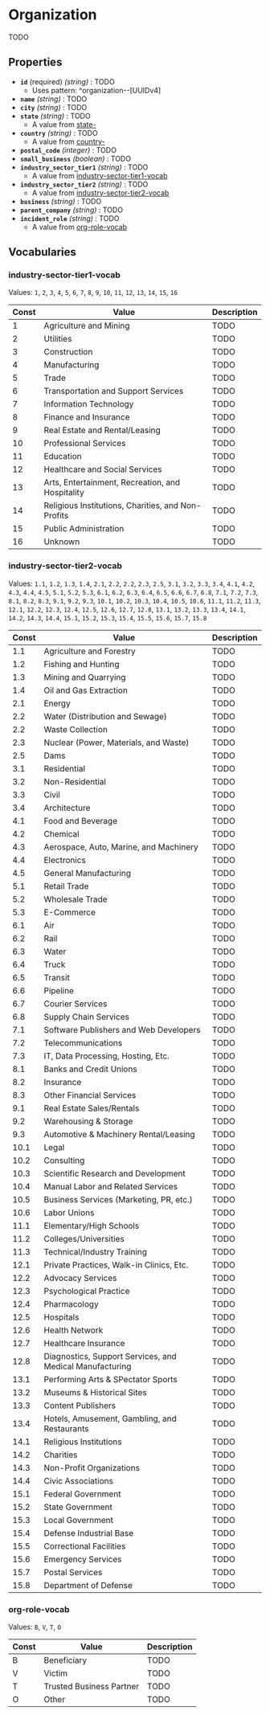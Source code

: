 # Organization
TODO

## Properties
- **`id`** (required) *(string)* : TODO
	- Uses pattern: ^organization--[UUIDv4]
- **`name`** *(string)* : TODO
- **`city`** *(string)* : TODO
- **`state`** *(string)* : TODO
	- A value from [state-](../common/state-.md)
- **`country`** *(string)* : TODO
	- A value from [country-](../common/country-.md)
- **`postal_code`** *(integer)* : TODO
- **`small_business`** *(boolean)* : TODO
- **`industry_sector_tier1`** *(string)* : TODO
	- A value from [industry-sector-tier1-vocab](#industry-sector-tier1-vocab)
- **`industry_sector_tier2`** *(string)* : TODO
	- A value from [industry-sector-tier2-vocab](#industry-sector-tier2-vocab)
- **`business`** *(string)* : TODO
- **`parent_company`** *(string)* : TODO
- **`incident_role`** *(string)* : TODO
	- A value from [org-role-vocab](#org-role-vocab)

## Vocabularies

### industry-sector-tier1-vocab

Values: `1`, `2`, `3`, `4`, `5`, `6`, `7`, `8`, `9`, `10`, `11`, `12`, `13`, `14`, `15`, `16`

| Const | Value | Description |
| --- | --- | --- |
| 1 | Agriculture and Mining | TODO|
| 2 | Utilities | TODO|
| 3 | Construction | TODO|
| 4 | Manufacturing | TODO|
| 5 | Trade | TODO|
| 6 | Transportation and Support Services | TODO|
| 7 | Information Technology | TODO|
| 8 | Finance and Insurance | TODO|
| 9 | Real Estate and Rental/Leasing | TODO|
| 10 | Professional Services | TODO|
| 11 | Education | TODO|
| 12 | Healthcare and Social Services | TODO|
| 13 | Arts, Entertainment, Recreation, and Hospitality | TODO|
| 14 | Religious Institutions, Charities, and Non-Profits | TODO|
| 15 | Public Administration | TODO|
| 16 | Unknown | TODO|

### industry-sector-tier2-vocab

Values: `1.1`, `1.2`, `1.3`, `1.4`, `2.1`, `2.2`, `2.2`, `2.3`, `2.5`, `3.1`, `3.2`, `3.3`, `3.4`, `4.1`, `4.2`, `4.3`, `4.4`, `4.5`, `5.1`, `5.2`, `5.3`, `6.1`, `6.2`, `6.3`, `6.4`, `6.5`, `6.6`, `6.7`, `6.8`, `7.1`, `7.2`, `7.3`, `8.1`, `8.2`, `8.3`, `9.1`, `9.2`, `9.3`, `10.1`, `10.2`, `10.3`, `10.4`, `10.5`, `10.6`, `11.1`, `11.2`, `11.3`, `12.1`, `12.2`, `12.3`, `12.4`, `12.5`, `12.6`, `12.7`, `12.8`, `13.1`, `13.2`, `13.3`, `13.4`, `14.1`, `14.2`, `14.3`, `14.4`, `15.1`, `15.2`, `15.3`, `15.4`, `15.5`, `15.6`, `15.7`, `15.8`

| Const | Value | Description |
| --- | --- | --- |
| 1.1 | Agriculture and Forestry | TODO|
| 1.2 | Fishing and Hunting | TODO|
| 1.3 | Mining and Quarrying | TODO|
| 1.4 | Oil and Gas Extraction | TODO|
| 2.1 | Energy | TODO|
| 2.2 | Water (Distribution and Sewage) | TODO|
| 2.2 | Waste Collection | TODO|
| 2.3 | Nuclear (Power, Materials, and Waste) | TODO|
| 2.5 | Dams | TODO|
| 3.1 | Residential | TODO|
| 3.2 | Non-Residential | TODO|
| 3.3 | Civil | TODO|
| 3.4 | Architecture | TODO|
| 4.1 | Food and Beverage | TODO|
| 4.2 | Chemical | TODO|
| 4.3 | Aerospace, Auto, Marine, and Machinery | TODO|
| 4.4 | Electronics | TODO|
| 4.5 | General Manufacturing | TODO|
| 5.1 | Retail Trade | TODO|
| 5.2 | Wholesale Trade | TODO|
| 5.3 | E-Commerce | TODO|
| 6.1 | Air | TODO|
| 6.2 | Rail | TODO|
| 6.3 | Water | TODO|
| 6.4 | Truck | TODO|
| 6.5 | Transit | TODO|
| 6.6 | Pipeline | TODO|
| 6.7 | Courier Services | TODO|
| 6.8 | Supply Chain Services | TODO|
| 7.1 | Software Publishers and Web Developers | TODO|
| 7.2 | Telecommunications | TODO|
| 7.3 | IT, Data Processing, Hosting, Etc. | TODO|
| 8.1 | Banks and Credit Unions | TODO|
| 8.2 | Insurance | TODO|
| 8.3 | Other Financial Services | TODO|
| 9.1 | Real Estate Sales/Rentals | TODO|
| 9.2 | Warehousing & Storage | TODO|
| 9.3 | Automotive & Machinery Rental/Leasing | TODO|
| 10.1 | Legal | TODO|
| 10.2 | Consulting | TODO|
| 10.3 | Scientific Research and Development | TODO|
| 10.4 | Manual Labor and Related Services | TODO|
| 10.5 | Business Services (Marketing, PR, etc.) | TODO|
| 10.6 | Labor Unions | TODO|
| 11.1 | Elementary/High Schools | TODO|
| 11.2 | Colleges/Universities | TODO|
| 11.3 | Technical/Industry Training | TODO|
| 12.1 | Private Practices, Walk-in Clinics, Etc. | TODO|
| 12.2 | Advocacy Services | TODO|
| 12.3 | Psychological Practice | TODO|
| 12.4 | Pharmacology | TODO|
| 12.5 | Hospitals | TODO|
| 12.6 | Health Network | TODO|
| 12.7 | Healthcare Insurance | TODO|
| 12.8 | Diagnostics, Support Services, and Medical Manufacturing | TODO|
| 13.1 | Performing Arts & SPectator Sports | TODO|
| 13.2 | Museums & Historical Sites | TODO|
| 13.3 | Content Publishers | TODO|
| 13.4 | Hotels, Amusement, Gambling, and Restaurants | TODO|
| 14.1 | Religious Institutions | TODO|
| 14.2 | Charities | TODO|
| 14.3 | Non-Profit Organizations | TODO|
| 14.4 | Civic Associations | TODO|
| 15.1 | Federal Government | TODO|
| 15.2 | State Government | TODO|
| 15.3 | Local Government | TODO|
| 15.4 | Defense Industrial Base | TODO|
| 15.5 | Correctional Facilities | TODO|
| 15.6 | Emergency Services | TODO|
| 15.7 | Postal Services | TODO|
| 15.8 | Department of Defense | TODO|

### org-role-vocab

Values: `B`, `V`, `T`, `O`

| Const | Value | Description |
| --- | --- | --- |
| B | Beneficiary | TODO|
| V | Victim | TODO|
| T | Trusted Business Partner | TODO|
| O | Other | TODO|
